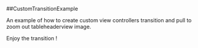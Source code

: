 ##CustomTransitionExample

An example of how to create custom view controllers transition and pull to zoom out tableheaderview image.

Enjoy the transition !
